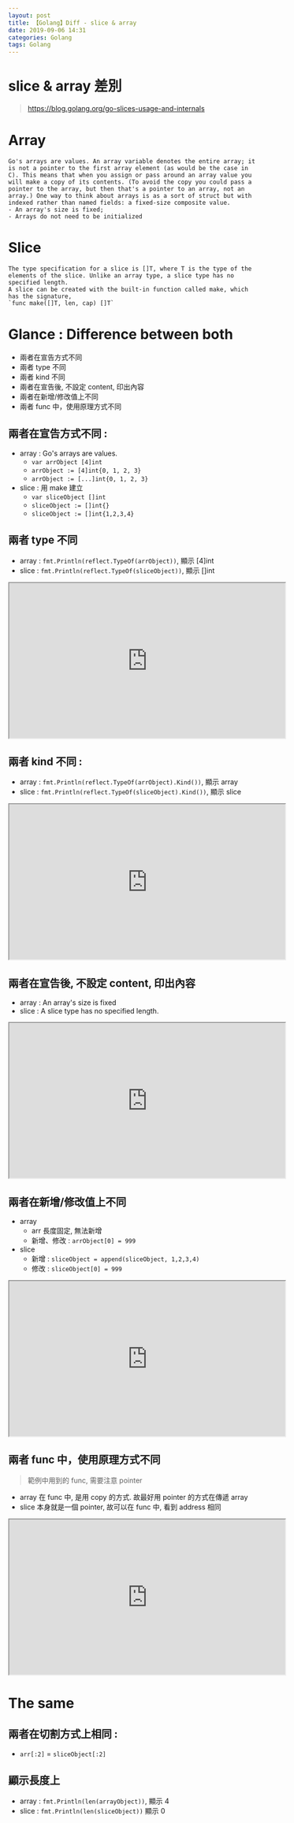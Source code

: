 ```yaml
---
layout: post
title: 【Golang】Diff - slice & array
date: 2019-09-06 14:31
categories: Golang
tags: Golang
---
```


# slice & array 差別
> https://blog.golang.org/go-slices-usage-and-internals

# Array
```
Go's arrays are values. An array variable denotes the entire array; it is not a pointer to the first array element (as would be the case in C). This means that when you assign or pass around an array value you will make a copy of its contents. (To avoid the copy you could pass a pointer to the array, but then that's a pointer to an array, not an array.) One way to think about arrays is as a sort of struct but with indexed rather than named fields: a fixed-size composite value.
- An array's size is fixed;
- Arrays do not need to be initialized
```

# Slice
```
The type specification for a slice is []T, where T is the type of the elements of the slice. Unlike an array type, a slice type has no specified length.
A slice can be created with the built-in function called make, which has the signature,
`func make([]T, len, cap) []T`
```

# Glance : Difference between both

- 兩者在宣告方式不同
- 兩者 type 不同
- 兩者 kind 不同
- 兩者在宣告後, 不設定 content, 印出內容
- 兩者在新增/修改值上不同
- 兩者 func 中，使用原理方式不同

<!--more-->

## 兩者在宣告方式不同 : 
- array : Go's arrays are values.
	- `var arrObject [4]int`
	- `arrObject := [4]int{0, 1, 2, 3}`
	- `arrObject := [...]int{0, 1, 2, 3}`
- slice : 用 make 建立
	- `var sliceObject []int`
	- `sliceObject := []int{}`
	- `sliceObject := []int{1,2,3,4}`

## 兩者 type 不同
- array : `fmt.Println(reflect.TypeOf(arrObject))`, 顯示 [4]int
- slice : `fmt.Println(reflect.TypeOf(sliceObject))`, 顯示 []int

<div>
    <iframe src="https://play.golang.org/p/WLS7doOuphz" height="315" width="560" allowfullscreen="" frameborder="1">
    </iframe>
</div>

## 兩者 kind 不同 : 
- array : `fmt.Println(reflect.TypeOf(arrObject).Kind())`, 顯示 array
- slice : `fmt.Println(reflect.TypeOf(sliceObject).Kind())`, 顯示 slice

<div>
    <iframe src="https://play.golang.org/p/6BD2qUVm00l" height="315" width="560" allowfullscreen="" frameborder="1">
    </iframe>
</div>
	
## 兩者在宣告後, 不設定 content, 印出內容

- array : An array's size is fixed
- slice : A slice type has no specified length.

<div>
    <iframe src="https://play.golang.org/p/xXnbKIC5WhV" height="315" width="560" allowfullscreen="" frameborder="1">
    </iframe>
</div>

## 兩者在新增/修改值上不同
- array 
	- arr 長度固定, 無法新增
	- 新增、修改 : `arrObject[0] = 999`
- slice
	- 新增 : `sliceObject = append(sliceObject, 1,2,3,4)`
	- 修改 : `sliceObject[0] = 999`

<div>
    <iframe src="https://play.golang.org/p/HY7kVBdV-KZ" height="315" width="560" allowfullscreen="" frameborder="1">
    </iframe>
</div>

## 兩者 func 中，使用原理方式不同
> 範例中用到的 func, 需要注意 pointer

- array 在 func 中, 是用 copy 的方式. 故最好用 pointer 的方式在傳遞 array
- slice 本身就是一個 pointer, 故可以在 func 中, 看到 address 相同

<div>
    <iframe src="https://play.golang.org/p/Tt8rJNMjDAm" height="315" width="560" allowfullscreen="" frameborder="1">
    </iframe>
</div>

# The same

## 兩者在切割方式上**相同** : 
- `arr[:2]` = `sliceObject[:2]`

## 顯示長度上
- array : `fmt.Println(len(arrayObject))`, 顯示 4
- slice : `fmt.Println(len(sliceObject))` 顯示 0